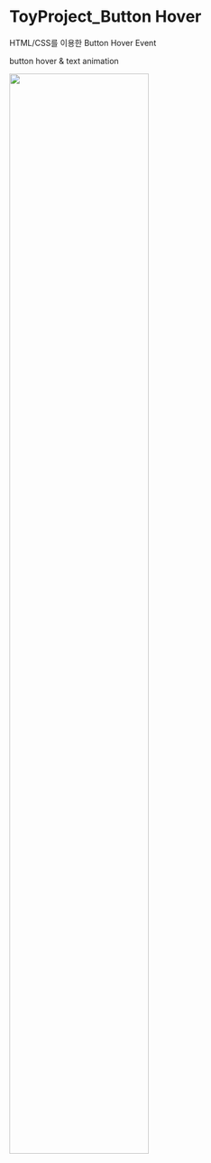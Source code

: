 # ToyProject_Button Hover
HTML/CSS를 이용한 Button Hover Event

button hover & text animation

<img width="70%" src="https://user-images.githubusercontent.com/71424881/206158932-d480ee5a-6249-4aa7-baa5-fddb0edf4176.gif"/>
